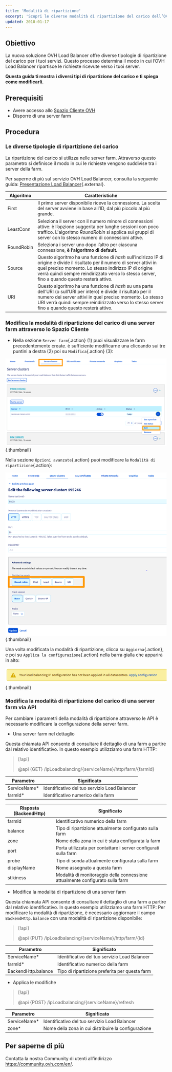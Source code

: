 ```yaml
---
title: 'Modalità di ripartizione'
excerpt: 'Scopri le diverse modalità di ripartizione del carico dell’OVH Load Balancer'
updated: 2018-01-17
---
```


## Obiettivo

La nuova soluzione OVH Load Balancer offre diverse tipologie di ripartizione del carico per i tuoi servizi. Questo processo determina il modo in cui l’OVH Load Balancer ripartisce le richieste ricevute verso i tuoi server.

**Questa guida ti mostra i diversi tipi di ripartizione del carico e ti spiega come modificarli.**

## Prerequisiti

- Avere accesso allo [Spazio Cliente OVH](https://www.ovh.com/auth/?action=gotomanager&from=https://www.ovh.it/&ovhSubsidiary=it)
- Disporre di una server farm

## Procedura

### Le diverse tipologie di ripartizione del carico

La ripartizione del carico si utilizza nelle server farm. Attraverso questo parametro si definisce il modo in cui le richieste vengono suddivise tra i server della farm.

Per saperne di più sul servizio OVH Load Balancer, consulta la seguente guida: [Presentazione Load Balancer](/pages/network/load_balancer/use_presentation){.external}.

|Algoritmo|Caratteristiche|
|---|---|
|First|Il primo server disponibile riceve la connessione. La scelta del server avviene in base all’ID, dal più piccolo al più grande.|
|LeastConn|Seleziona il server con il numero minore di connessioni attive: è l’opzione suggerita per lunghe sessioni con poco traffico. L'algoritmo *RoundRobin* si applica sui gruppi di server con lo stesso numero di connessioni attive.|
|RoundRobin|Seleziona i server uno dopo l’altro per ciascuna connessione, **è l’algoritmo di default.**|
|Source|Questo algoritmo ha una funzione di *hash* sull’indirizzo IP di origine e divide il risultato per il numero di server attivi in quel preciso momento. Lo stesso indirizzo IP di origine verrà quindi sempre reindirizzato verso lo stesso server, fino a quando questo resterà attivo.|
|URI|Questo algoritmo ha una funzione di *hash* su una parte dell’URI (o sull’URI per intero) e divide il risultato per il numero dei server attivi in quel preciso momento. Lo stesso URI verrà quindi sempre reindirizzato verso lo stesso server fino a quando questo resterà attivo.|

### Modifica la modalità di ripartizione del carico di una server farm attraverso lo Spazio Cliente

- Nella sezione `Server farm`{.action} (1) puoi visualizzare le farm precedentemente create. è sufficiente modificarne una cliccando sui tre puntini a destra (2) poi su `Modifica`{.action} (3):

![Modification d'une ferme](images/server_cluster_change.png){.thumbnail}

Nella sezione `Opzioni avanzate`{.action} puoi modificare la `Modalità di ripartizione`{.action}:

![Modification d'une ferme](images/distrib_mode_edit.png){.thumbnail}

Una volta modificata la modalità di ripartizione, clicca su `Aggiorna`{.action}, e poi su `Applica la configurazione`{.action} nella barra gialla che apparirà in alto:

![Attivazione della configurazione](images/apply_config.png){.thumbnail}

### Modifica la modalità di ripartizione del carico di una server farm via API

Per cambiare i parametri della modalità di ripartizione attraverso le API è necessario modificare la configurazione della server farm.

- Una server farm nel dettaglio

Questa chiamata API consente di consultare il dettaglio di una farm a partire dal relativo identificativo. In questo esempio utilizziamo una farm HTTP:

> [!api]
>
> @api {GET} /ipLoadbalancing/{serviceName}/http/farm/{farmId}
> 

|Parametro|Significato|
|---|---|
|ServiceName*|Identificativo del tuo servizio Load Balancer|
|farmId*|Identificativo numerico della farm|

|Risposta (BackendHttp)|Significato|
|---|---|
|farmId|Identificativo numerico della farm|
|balance|Tipo di ripartizione attualmente configurato sulla farm|
|zone|Nome della zona in cui è stata configurata la farm|
|port|Porta utilizzata per contattare i server configurati sulla farm|
|probe|Tipo di sonda attualmente configurata sulla farm|
|displayName|Nome assegnato a questa farm|
|stikiness|Modalità di monitoraggio della connessione attualmente configurato sulla farm|

- Modifica la modalità di ripartizione di una server farm

Questa chiamata API consente di consultare il dettaglio di una farm a partire dal relativo identificativo. In questo esempio utilizziamo una farm HTTP: Per modificare la modalità di ripartizione, è necessario aggiornare il campo `BackendHttp.balance` con una modalità di ripartizione disponibile:

> [!api]
>
> @api {PUT} /ipLoadbalancing/{serviceName}/http/farm/{id}
> 

|Parametro|Significato|
|---|---|
|ServiceName*|Identificativo del tuo servizio Load Balancer|
|farmId*|Identificativo numerico della farm|
|BackendHttp.balance|Tipo di ripartizione preferita per questa farm|

- Applica le modifiche

> [!api]
>
> @api {POST} /ipLoadbalancing/{serviceName}/refresh
> 

|Parametro|Significato|
|---|---|
|ServiceName*|Identificativo del tuo servizio Load Balancer|
|zone*|Nome della zona in cui distribuire la configurazione|

## Per saperne di più

Contatta la nostra Community di utenti all’indirizzo <https://community.ovh.com/en/>.
